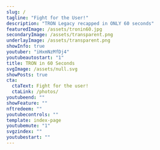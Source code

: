 ```yaml
---
slug: /
tagline: "Fight for the User!"
description: "TRON Legacy recapped in ONLY 60 seconds"
featuredImage: /assets/tronin60.jpg
secondaryImage: /assets/transparent.png
underlayImage: /assets/transparent.png
showInfo: true
youtuber: "iHxmNzMfDj4"
youtubeautostart: "1"
title: TRON in 60 Seconds
svgImage: /assets/null.svg
showPosts: true
cta:
  ctaText: Fight for the user!
  ctaLink: /photos/
youtubeend: ""
showFeature: ""
nftredeem: ""
youtubecontrols: ""
template: index-page
youtubemute: "1"
svgzindex: ""
youtubestart: ""
---
```



